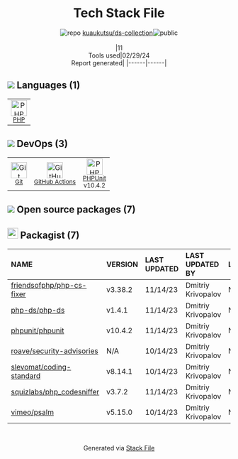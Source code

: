 <!--
&lt;--- Readme.md Snippet without images Start ---&gt;
## Tech Stack
kuaukutsu/ds-collection is built on the following main stack:

- [PHP](http://www.php.net/) – Languages
- [GitHub Actions](https://github.com/features/actions) – Continuous Integration
- [PHPUnit](https://phpunit.de/) – Testing Frameworks

Full tech stack [here](/techstack.md)

&lt;--- Readme.md Snippet without images End ---&gt;

&lt;--- Readme.md Snippet with images Start ---&gt;
## Tech Stack
kuaukutsu/ds-collection is built on the following main stack:

- <img width='25' height='25' src='https://img.stackshare.io/service/991/hwUcGZ41_400x400.jpg' alt='PHP'/> [PHP](http://www.php.net/) – Languages
- <img width='25' height='25' src='https://img.stackshare.io/service/11563/actions.png' alt='GitHub Actions'/> [GitHub Actions](https://github.com/features/actions) – Continuous Integration
- <img width='25' height='25' src='https://img.stackshare.io/service/1616/1_WsEnddd5Y4EgEHsT054kUQ.jpeg' alt='PHPUnit'/> [PHPUnit](https://phpunit.de/) – Testing Frameworks

Full tech stack [here](/techstack.md)

&lt;--- Readme.md Snippet with images End ---&gt;
-->
<div align="center">

# Tech Stack File
![](https://img.stackshare.io/repo.svg "repo") [kuaukutsu/ds-collection](https://github.com/kuaukutsu/ds-collection)![](https://img.stackshare.io/public_badge.svg "public")
<br/><br/>
|11<br/>Tools used|02/29/24 <br/>Report generated|
|------|------|
</div>

## <img src='https://img.stackshare.io/languages.svg'/> Languages (1)
<table><tr>
  <td align='center'>
  <img width='36' height='36' src='https://img.stackshare.io/service/991/hwUcGZ41_400x400.jpg' alt='PHP'>
  <br>
  <sub><a href="http://www.php.net/">PHP</a></sub>
  <br>
  <sub></sub>
</td>

</tr>
</table>

## <img src='https://img.stackshare.io/devops.svg'/> DevOps (3)
<table><tr>
  <td align='center'>
  <img width='36' height='36' src='https://img.stackshare.io/service/1046/git.png' alt='Git'>
  <br>
  <sub><a href="http://git-scm.com/">Git</a></sub>
  <br>
  <sub></sub>
</td>

<td align='center'>
  <img width='36' height='36' src='https://img.stackshare.io/service/11563/actions.png' alt='GitHub Actions'>
  <br>
  <sub><a href="https://github.com/features/actions">GitHub Actions</a></sub>
  <br>
  <sub></sub>
</td>

<td align='center'>
  <img width='36' height='36' src='https://img.stackshare.io/service/1616/1_WsEnddd5Y4EgEHsT054kUQ.jpeg' alt='PHPUnit'>
  <br>
  <sub><a href="https://phpunit.de/">PHPUnit</a></sub>
  <br>
  <sub>v10.4.2</sub>
</td>

</tr>
</table>


## <img src='https://img.stackshare.io/group.svg' /> Open source packages (7)</h2>

## <img width='24' height='24' src='https://img.stackshare.io/package_manager/1778/default_90cb8b66e85ae5b95928b10bb076ab6a27c7e151.png'/> Packagist (7)

|NAME|VERSION|LAST UPDATED|LAST UPDATED BY|LICENSE|VULNERABILITIES|
|:------|:------|:------|:------|:------|:------|
|[friendsofphp/php-cs-fixer](https://packagist.org/friendsofphp/php-cs-fixer)|v3.38.2|11/14/23|Dmitriy Krivopalov |N/A|N/A|
|[php-ds/php-ds](https://packagist.org/php-ds/php-ds)|v1.4.1|11/14/23|Dmitriy Krivopalov |N/A|N/A|
|[phpunit/phpunit](https://packagist.org/phpunit/phpunit)|v10.4.2|11/14/23|Dmitriy Krivopalov |N/A|N/A|
|[roave/security-advisories](https://packagist.org/roave/security-advisories)|N/A|10/14/23|Dmitriy Krivopalov |N/A|N/A|
|[slevomat/coding-standard](https://packagist.org/slevomat/coding-standard)|v8.14.1|10/14/23|Dmitriy Krivopalov |N/A|N/A|
|[squizlabs/php_codesniffer](https://packagist.org/squizlabs/php_codesniffer)|v3.7.2|11/14/23|Dmitriy Krivopalov |N/A|N/A|
|[vimeo/psalm](https://packagist.org/vimeo/psalm)|v5.15.0|10/14/23|Dmitriy Krivopalov |N/A|N/A|

<br/>
<div align='center'>

Generated via [Stack File](https://github.com/marketplace/stack-file)
